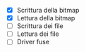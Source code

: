 - [X] Scrittura della bitmap
- [X] Lettura della bitmap
- [ ] Scrittura dei file
- [ ] Lettura dei file
- [ ] Driver fuse
